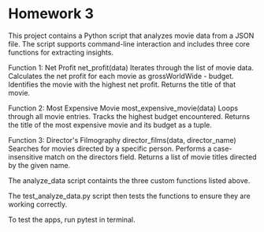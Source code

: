 # Homework 3

This project contains a Python script that analyzes movie data from a JSON file. The script supports command-line interaction and includes three core functions for extracting insights.



Function 1: Net Profit
net_profit(data)
Iterates through the list of movie data.
Calculates the net profit for each movie as grossWorldWide - budget.
Identifies the movie with the highest net profit.
Returns the title of that movie.



Function 2: Most Expensive Movie
most_expensive_movie(data)
Loops through all movie entries.
Tracks the highest budget encountered.
Returns the title of the most expensive movie and its budget as a tuple.



Function 3: Director's Filmography
director_films(data, director_name)
Searches for movies directed by a specific person.
Performs a case-insensitive match on the directors field.
Returns a list of movie titles directed by the given name.

The analyze_data script containts the three custom functions listed above. 

The test_analyze_data.py script then tests the functions to ensure they are working correctly. 

To test the apps, run pytest in terminal. 
